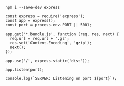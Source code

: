 
`npm i --save-dev express`

    const express = require('express');
    const app = express();
    const port = process.env.PORT || 5001;

    app.get('*.bundle.js', function (req, res, next) {
      req.url = req.url + '.gz';
      res.set('Content-Encoding', 'gzip');
      next();
    });

    app.use('/', express.static('dist'));

    app.listen(port);

    console.log(`SERVER: Listening on port ${port}`);

